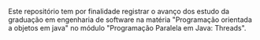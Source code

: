 Este repositório tem por finalidade registrar o avanço dos estudo da graduação em engenharia de software na matéria "Programação orientada a objetos em java" no módulo "Programação Paralela em Java: Threads".
